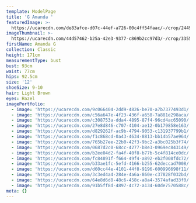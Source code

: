 ```yaml
---
template: ModelPage
title: 'G Amanda '
featuredImage: >-
  https://ucarecdn.com/de83afce-d07c-44ef-a726-00c4ff54faac/-/crop/2449x1306/0,0/-/preview/
imageThumbnail: >-
  https://ucarecdn.com/44d57462-b25a-42e3-9377-c869b2cc97d3/-/crop/3355x3648/914,0/-/preview/
firstName: Amanda G
collection: Classic
height: 171cm
measurementType: bust
bust: 93cm
waist: 77cm
hips: 92.5cm
size: '12'
shoeSize: 9-10
hair: Light Brown
eyes: Hazel
imagePortfolio:
  - image: 'https://ucarecdn.com/9c066404-2dd9-4826-be70-a7b7377493d1/'
  - image: 'https://ucarecdn.com/c56a647e-4f23-436f-a658-7a881e298aca/'
  - image: 'https://ucarecdn.com/c308753a-dda4-4895-87f4-96cd4ac65090/'
  - image: 'https://ucarecdn.com/27e8d846-c707-4104-ae12-0b179858e163/'
  - image: 'https://ucarecdn.com/d829262f-ac9b-4794-9053-c131937799b1/'
  - image: 'https://ucarecdn.com/f1c868cd-0a43-4634-8813-bb14b57ae964/'
  - image: 'https://ucarecdn.com/765b27ee-22b0-42f3-9bc2-a3bc025b3f74/'
  - image: 'https://ucarecdn.com/0687d2c0-68cc-4277-b8e3-0969ec843149/'
  - image: 'https://ucarecdn.com/b2ee04d2-fa4f-40f8-b77b-5c4f814ce0dc/'
  - image: 'https://ucarecdn.com/fc84891f-f664-49f4-a892-eb2f008fdc72/'
  - image: 'https://ucarecdn.com/b33ae1fc-5efd-4166-b255-62deccad7008/'
  - image: 'https://ucarecdn.com/d60cc44e-4101-44f8-9196-600996698f11/'
  - image: 'https://ucarecdn.com/3c3ed4a4-284e-4a6a-860e-c37828f032bd/'
  - image: 'https://ucarecdn.com/64e8d6d8-48c6-458c-a8a4-3574afad33f0/'
  - image: 'https://ucarecdn.com/91b5ff8d-4897-4c72-a134-60de7570588c/'
meta: {}
---
```


